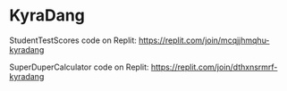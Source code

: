 # KyraDang

StudentTestScores code on Replit: https://replit.com/join/mcqjjhmqhu-kyradang

SuperDuperCalculator code on Replit: https://replit.com/join/dthxnsrmrf-kyradang

